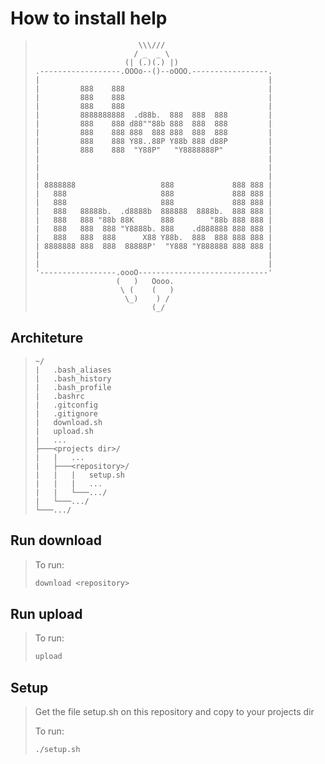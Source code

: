 # How to install help

>``` dos
>                        \\\///
>                       / _  _ \
>                     (| (.)(.) |)
>.------------------.OOOo--()--oOOO.-----------------.
>|                                                   |
>|         888    888                                |
>|         888    888                                |
>|         888    888                                |
>|         8888888888  .d88b.  888  888  888         |
>|         888    888 d88""88b 888  888  888         |
>|         888    888 888  888 888  888  888         |
>|         888    888 Y88..88P Y88b 888 d88P         |
>|         888    888  "Y88P"   "Y8888888P"          |
>|                                                   |
>|                                                   |
>|                                                   |
>| 8888888                   888             888 888 |
>|   888                     888             888 888 |
>|   888                     888             888 888 |
>|   888   88888b.  .d8888b  888888  8888b.  888 888 |
>|   888   888 "88b 88K      888        "88b 888 888 |
>|   888   888  888 "Y8888b. 888    .d888888 888 888 |
>|   888   888  888      X88 Y88b.  888  888 888 888 |
>| 8888888 888  888  88888P'  "Y888 "Y888888 888 888 |
>|                                                   |
>|                                                   |
>'-----------------.oooO-----------------------------'
>                   (   )   Oooo.
>                    \ (    (   )
>                     \_)    ) /
>                           (_/
>```

## Architeture
>```
>~/
>|   .bash_aliases
>|   .bash_history
>|   .bash_profile
>|   .bashrc
>|   .gitconfig
>|   .gitignore
>|   download.sh
>|   upload.sh
>|   ...
>├───<projects dir>/
>|   |   ...
>|   ├───<repository>/
>|   |   |   setup.sh
>|   |   |   ...
>|   |   └───.../
>|   └───.../
>└───.../
>```

## Run download
>To run:
>``` bash
>download <repository>
>```

## Run upload
>To run:
>``` bash
>upload
>```

## Setup
>Get the file setup.sh on this repository and copy to your projects dir
>
>To run:
>``` bash
>./setup.sh
>```
